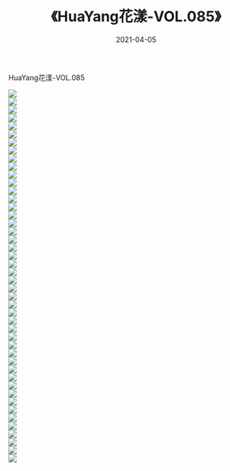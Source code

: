 ﻿---
layout: post
title:  《HuaYang花漾-VOL.085》
date:   2021-04-05
img: http://img.660000.xyz/Sharelink/网络美图/2021/HuaYang花漾-VOL.085/000.jpg
categories: [美女, 清纯, 唯美]
---

HuaYang花漾-VOL.085

  ![](http://img.660000.xyz/Sharelink/网络美图/2021/HuaYang花漾-VOL.085/001.jpg) <br> ![](http://img.660000.xyz/Sharelink/网络美图/2021/HuaYang花漾-VOL.085/002.jpg) <br> ![](http://img.660000.xyz/Sharelink/网络美图/2021/HuaYang花漾-VOL.085/003.jpg) <br> ![](http://img.660000.xyz/Sharelink/网络美图/2021/HuaYang花漾-VOL.085/004.jpg) <br> ![](http://img.660000.xyz/Sharelink/网络美图/2021/HuaYang花漾-VOL.085/005.jpg) <br> ![](http://img.660000.xyz/Sharelink/网络美图/2021/HuaYang花漾-VOL.085/006.jpg) <br> ![](http://img.660000.xyz/Sharelink/网络美图/2021/HuaYang花漾-VOL.085/007.jpg) <br> ![](http://img.660000.xyz/Sharelink/网络美图/2021/HuaYang花漾-VOL.085/008.jpg) <br> ![](http://img.660000.xyz/Sharelink/网络美图/2021/HuaYang花漾-VOL.085/009.jpg) <br> ![](http://img.660000.xyz/Sharelink/网络美图/2021/HuaYang花漾-VOL.085/010.jpg) <br> ![](http://img.660000.xyz/Sharelink/网络美图/2021/HuaYang花漾-VOL.085/011.jpg) <br> ![](http://img.660000.xyz/Sharelink/网络美图/2021/HuaYang花漾-VOL.085/012.jpg) <br> ![](http://img.660000.xyz/Sharelink/网络美图/2021/HuaYang花漾-VOL.085/013.jpg) <br> ![](http://img.660000.xyz/Sharelink/网络美图/2021/HuaYang花漾-VOL.085/014.jpg) <br> ![](http://img.660000.xyz/Sharelink/网络美图/2021/HuaYang花漾-VOL.085/015.jpg) <br> ![](http://img.660000.xyz/Sharelink/网络美图/2021/HuaYang花漾-VOL.085/016.jpg) <br> ![](http://img.660000.xyz/Sharelink/网络美图/2021/HuaYang花漾-VOL.085/017.jpg) <br> ![](http://img.660000.xyz/Sharelink/网络美图/2021/HuaYang花漾-VOL.085/018.jpg) <br> ![](http://img.660000.xyz/Sharelink/网络美图/2021/HuaYang花漾-VOL.085/019.jpg) <br> ![](http://img.660000.xyz/Sharelink/网络美图/2021/HuaYang花漾-VOL.085/020.jpg) <br> ![](http://img.660000.xyz/Sharelink/网络美图/2021/HuaYang花漾-VOL.085/021.jpg) <br> ![](http://img.660000.xyz/Sharelink/网络美图/2021/HuaYang花漾-VOL.085/022.jpg) <br> ![](http://img.660000.xyz/Sharelink/网络美图/2021/HuaYang花漾-VOL.085/023.jpg) <br> ![](http://img.660000.xyz/Sharelink/网络美图/2021/HuaYang花漾-VOL.085/024.jpg) <br> ![](http://img.660000.xyz/Sharelink/网络美图/2021/HuaYang花漾-VOL.085/025.jpg) <br> ![](http://img.660000.xyz/Sharelink/网络美图/2021/HuaYang花漾-VOL.085/026.jpg) <br> ![](http://img.660000.xyz/Sharelink/网络美图/2021/HuaYang花漾-VOL.085/027.jpg) <br> ![](http://img.660000.xyz/Sharelink/网络美图/2021/HuaYang花漾-VOL.085/028.jpg) <br> ![](http://img.660000.xyz/Sharelink/网络美图/2021/HuaYang花漾-VOL.085/029.jpg) <br> ![](http://img.660000.xyz/Sharelink/网络美图/2021/HuaYang花漾-VOL.085/030.jpg) <br> ![](http://img.660000.xyz/Sharelink/网络美图/2021/HuaYang花漾-VOL.085/031.jpg) <br> ![](http://img.660000.xyz/Sharelink/网络美图/2021/HuaYang花漾-VOL.085/032.jpg) <br> ![](http://img.660000.xyz/Sharelink/网络美图/2021/HuaYang花漾-VOL.085/033.jpg) <br> ![](http://img.660000.xyz/Sharelink/网络美图/2021/HuaYang花漾-VOL.085/034.jpg) <br> ![](http://img.660000.xyz/Sharelink/网络美图/2021/HuaYang花漾-VOL.085/035.jpg) <br> ![](http://img.660000.xyz/Sharelink/网络美图/2021/HuaYang花漾-VOL.085/036.jpg) <br> ![](http://img.660000.xyz/Sharelink/网络美图/2021/HuaYang花漾-VOL.085/037.jpg) <br> ![](http://img.660000.xyz/Sharelink/网络美图/2021/HuaYang花漾-VOL.085/038.jpg) <br> ![](http://img.660000.xyz/Sharelink/网络美图/2021/HuaYang花漾-VOL.085/039.jpg) <br> ![](http://img.660000.xyz/Sharelink/网络美图/2021/HuaYang花漾-VOL.085/040.jpg) <br> ![](http://img.660000.xyz/Sharelink/网络美图/2021/HuaYang花漾-VOL.085/041.jpg) <br> ![](http://img.660000.xyz/Sharelink/网络美图/2021/HuaYang花漾-VOL.085/042.jpg) <br> ![](http://img.660000.xyz/Sharelink/网络美图/2021/HuaYang花漾-VOL.085/043.jpg) <br> ![](http://img.660000.xyz/Sharelink/网络美图/2021/HuaYang花漾-VOL.085/044.jpg) <br> ![](http://img.660000.xyz/Sharelink/网络美图/2021/HuaYang花漾-VOL.085/045.jpg) <br> ![](http://img.660000.xyz/Sharelink/网络美图/2021/HuaYang花漾-VOL.085/046.jpg) <br>